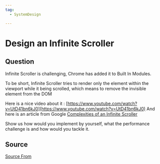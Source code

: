 ```yaml
---
tag:
  - SystemDesign

---
```

  
# Design an Infinite Scroller

## Question
Infinite Scroller is challenging, Chrome has added it to Built In Modules.

To be short, Infinite Scroller tries to render only the element within the viewport while it being scrolled, which means to remove the invisible element from the DOM

Here is a nice video about it : [https://www.youtube.com/watch?v=UtD41bn6kJ0](https://www.youtube.com/watch?v=UtD41bn6kJ0) And here is an article from Google [Complexities of an Infinite Scroller](https://developers.google.com/web/updates/2016/07/infinite-scroller)

Show us how would you implement by yourself, what the performance challenge is and how would you tackle it.




##  Source
[Source From](https://bigfrontend.dev/design/Designa-an-Infinite-Scroller)

  